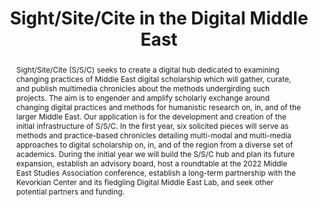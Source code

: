 ---
pid: sight-site-cite
title: Sight/Site/Cite in the Digital Middle East
category: DH Seed Grant Recipient
tags:
- Digitial Communities
- Publications
cohort_year: '2022'
abstract: Sight/Site/Cite (S/S/C) seeks to create a digital hub dedicated to examining
  changing practices of Middle East digital scholarship which will gather, curate,
  and publish multimedia chronicles about the methods undergirding such projects.
  The aim is to engender and amplify scholarly exchange around changing digital practices
  and methods for humanistic research on, in, and of the larger Middle East. Our application
  is for the development and creation of the initial infrastructure of S/S/C. In the
  first year, six solicited pieces will serve as methods and practice-based chronicles
  detailing multi-modal and multi-media approaches to digital scholarship on, in,
  and of the region from a diverse set of academics. During the initial year we will
  build the S/S/C hub and plan its future expansion, establish an advisory board,
  host a roundtable at the 2022 Middle East Studies Association conference, establish
  a long-term partnership with the Kevorkian Center and its fledgling Digital Middle
  East Lab, and seek other potential partners and funding.
pis:
- mccormick
layout: project
---